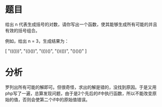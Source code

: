 # 题目

给出 n 代表生成括号的对数，请你写出一个函数，使其能够生成所有可能的并且有效的括号组合。

例如，给出 n = 3，生成结果为：

[
  "((()))",
  "(()())",
  "(())()",
  "()(())",
  "()()()"
]

# 分析

罗列出所有可能的解即可。但很奇怪，求出的解是错的，没找到原因。于是又用php写了一遍，总算发现问题，由于是2个先后的if中执行函数，所以不能改变原始的值，否则会使第二个if中的原始值错误。
